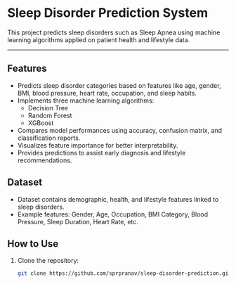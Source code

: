 # Sleep Disorder Prediction System

This project predicts sleep disorders such as Sleep Apnea using machine learning algorithms applied on patient health and lifestyle data.

---

## Features

- Predicts sleep disorder categories based on features like age, gender, BMI, blood pressure, heart rate, occupation, and sleep habits.
- Implements three machine learning algorithms:
  - Decision Tree
  - Random Forest
  - XGBoost
- Compares model performances using accuracy, confusion matrix, and classification reports.
- Visualizes feature importance for better interpretability.
- Provides predictions to assist early diagnosis and lifestyle recommendations.

## Dataset

- Dataset contains demographic, health, and lifestyle features linked to sleep disorders.
- Example features: Gender, Age, Occupation, BMI Category, Blood Pressure, Sleep Duration, Heart Rate, etc.

## How to Use

1. Clone the repository:
   ```bash
   git clone https://github.com/sprpranav/sleep-disorder-prediction.git
   
